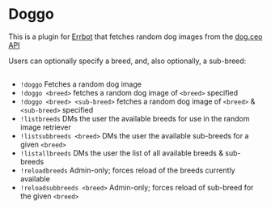 # Doggo

This is a plugin for [Errbot](http://errbot.io/) that fetches random dog images from the [dog.ceo API](https://dog.ceo/dog-api/)

Users can optionally specify a breed, and, also optionally, a sub-breed:

## 
- `!doggo` Fetches a random dog image
- `!doggo <breed>` fetches a random dog image of `<breed>` specified
- `!doggo <breed> <sub-breed>` fetches a random dog image of `<breed>` & `<sub-breed>` specified
- `!listbreeds` DMs the user the available breeds for use in the random image retriever
- `!listsubbreeds <breed>` DMs the user the available sub-breeds for a given `<breed>`
- `!listallbreeds` DMs the user the list of all available breeds & sub-breeds
- `!reloadbreeds` Admin-only; forces reload of the breeds currently available
- `!reloadsubbreeds <breed>` Admin-only; forces reload of sub-breed for the given `<breed>`


